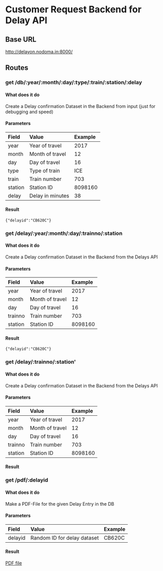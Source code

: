 # Customer Request Backend for Delay API

## Base URL

http://delayon.nodoma.in:8000/

## Routes

### get /db/:year/:month/:day/:type/:train/:station/:delay
#### What does it do
Create a Delay confirmation Dataset in the Backend from input (just for debugging and speed)

#### Parameters

| Field   | Value            | Example |
|:--------|:-----------------|:--------|
| year    | Year of travel   | 2017    |
| month   | Month of travel  | 12      |
| day     | Day of travel    | 16      |
| type    | Type of train    | ICE     |
| train   | Train number     | 703     |
| station | Station ID       | 8098160 |
| delay   | Delay in minutes | 38      |

#### Result

```
{"delayid":"CB620C"}
```


### get /delay/:year/:month/:day/:trainno/:station
#### What does it do
Create a Delay confirmation Dataset in the Backend from the Delays API

#### Parameters

| Field   | Value            | Example |
|:--------|:-----------------|:--------|
| year    | Year of travel   | 2017    |
| month   | Month of travel  | 12      |
| day     | Day of travel    | 16      |
| trainno | Train number     | 703     |
| station | Station ID       | 8098160 |

#### Result

```
{"delayid":"CB620C"}
```

### get /delay/:trainno/:station'
#### What does it do
Create a Delay confirmation Dataset in the Backend from the Delays API

#### Parameters

| Field   | Value            | Example |
|:--------|:-----------------|:--------|
| year    | Year of travel   | 2017    |
| month   | Month of travel  | 12      |
| day     | Day of travel    | 16      |
| trainno | Train number     | 703     |
| station | Station ID       | 8098160 |

#### Result

### get /pdf/:delayid
#### What does it do
Make a PDF-File for the given Delay Entry in the DB

#### Parameters

| Field   | Value                       | Example  |
|:--------|:----------------------------|:---------|
| delayid | Random ID for delay dataset | CB620C   |

#### Result

<a href="http://delayon.nodoma.in:8000/pdf/CB620C">PDF file</a>
